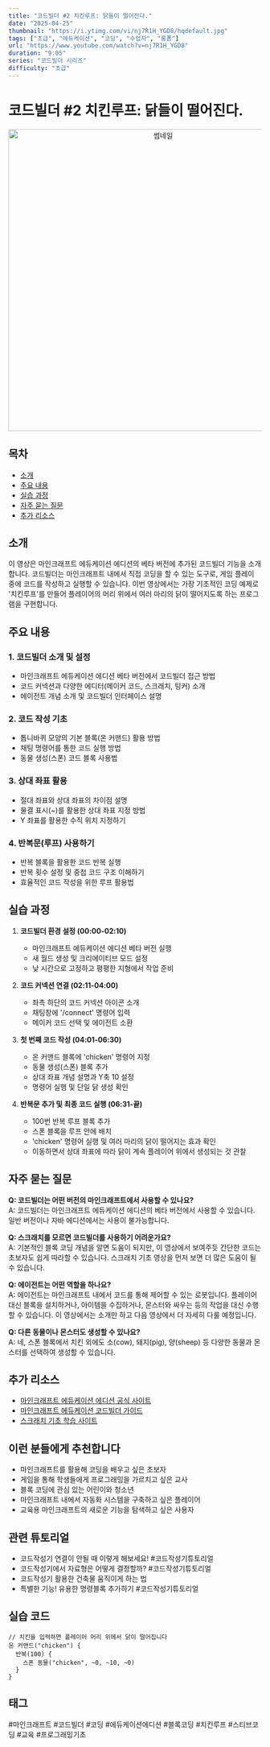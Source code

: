 ```yaml
---
title: "코드빌더 #2 치킨루프: 닭들이 떨어진다."
date: "2025-04-25"
thumbnail: "https://i.ytimg.com/vi/nj7R1H_YGD8/hqdefault.jpg"
tags: ["초급", "에듀케이션", "코딩", "수업자", "롱폼"]
url: "https://www.youtube.com/watch?v=nj7R1H_YGD8"
duration: "9:05"
series: "코드빌더 시리즈"
difficulty: "초급"
---
```


# 코드빌더 #2 치킨루프: 닭들이 떨어진다.

<div align="center">
<img src="https://i.ytimg.com/vi/nj7R1H_YGD8/hqdefault.jpg" alt="썸네일" width="600"/>
</div>

## 목차
- [소개](#소개)
- [주요 내용](#주요-내용)
- [실습 과정](#실습-과정)
- [자주 묻는 질문](#자주-묻는-질문)
- [추가 리소스](#추가-리소스)

## 소개
이 영상은 마인크래프트 에듀케이션 에디션의 베타 버전에 추가된 코드빌더 기능을 소개합니다. 코드빌더는 마인크래프트 내에서 직접 코딩을 할 수 있는 도구로, 게임 플레이 중에 코드를 작성하고 실행할 수 있습니다. 이번 영상에서는 가장 기초적인 코딩 예제로 '치킨루프'를 만들어 플레이어의 머리 위에서 여러 마리의 닭이 떨어지도록 하는 프로그램을 구현합니다.

## 주요 내용

### 1. 코드빌더 소개 및 설정
- 마인크래프트 에듀케이션 에디션 베타 버전에서 코드빌더 접근 방법
- 코드 커넥션과 다양한 에디터(메이커 코드, 스크래치, 팅커) 소개
- 에이전트 개념 소개 및 코드빌더 인터페이스 설명

### 2. 코드 작성 기초
- 톱니바퀴 모양의 기본 블록(온 커맨드) 활용 방법
- 채팅 명령어를 통한 코드 실행 방법
- 동물 생성(스폰) 코드 블록 사용법

### 3. 상대 좌표 활용
- 절대 좌표와 상대 좌표의 차이점 설명
- 물결 표시(~)를 활용한 상대 좌표 지정 방법
- Y 좌표를 활용한 수직 위치 지정하기

### 4. 반복문(루프) 사용하기
- 반복 블록을 활용한 코드 반복 실행
- 반복 횟수 설정 및 중첩 코드 구조 이해하기
- 효율적인 코드 작성을 위한 루프 활용법

## 실습 과정

1. **코드빌더 환경 설정 (00:00-02:10)**
   - 마인크래프트 에듀케이션 에디션 베타 버전 실행
   - 새 월드 생성 및 크리에이티브 모드 설정
   - 낮 시간으로 고정하고 평평한 지형에서 작업 준비

2. **코드 커넥션 연결 (02:11-04:00)**
   - 좌측 하단의 코드 커넥션 아이콘 소개
   - 채팅창에 '/connect' 명령어 입력
   - 메이커 코드 선택 및 에이전트 소환

3. **첫 번째 코드 작성 (04:01-06:30)**
   - 온 커맨드 블록에 'chicken' 명령어 지정
   - 동물 생성(스폰) 블록 추가
   - 상대 좌표 개념 설명과 Y축 10 설정
   - 명령어 실행 및 단일 닭 생성 확인

4. **반복문 추가 및 최종 코드 실행 (06:31-끝)**
   - 100번 반복 루프 블록 추가
   - 스폰 블록을 루프 안에 배치
   - 'chicken' 명령어 실행 및 여러 마리의 닭이 떨어지는 효과 확인
   - 이동하면서 상대 좌표에 따라 닭이 계속 플레이어 위에서 생성되는 것 관찰

## 자주 묻는 질문

**Q: 코드빌더는 어떤 버전의 마인크래프트에서 사용할 수 있나요?**  
A: 코드빌더는 마인크래프트 에듀케이션 에디션의 베타 버전에서 사용할 수 있습니다. 일반 버전이나 자바 에디션에서는 사용이 불가능합니다.

**Q: 스크래치를 모르면 코드빌더를 사용하기 어려운가요?**  
A: 기본적인 블록 코딩 개념을 알면 도움이 되지만, 이 영상에서 보여주듯 간단한 코드는 초보자도 쉽게 따라할 수 있습니다. 스크래치 기초 영상을 먼저 보면 더 많은 도움이 될 수 있습니다.

**Q: 에이전트는 어떤 역할을 하나요?**  
A: 에이전트는 마인크래프트 내에서 코드를 통해 제어할 수 있는 로봇입니다. 플레이어 대신 블록을 설치하거나, 아이템을 수집하거나, 몬스터와 싸우는 등의 작업을 대신 수행할 수 있습니다. 이 영상에서는 소개만 하고 다음 영상에서 더 자세히 다룰 예정입니다.

**Q: 다른 동물이나 몬스터도 생성할 수 있나요?**  
A: 네, 스폰 블록에서 치킨 외에도 소(cow), 돼지(pig), 양(sheep) 등 다양한 동물과 몬스터를 선택하여 생성할 수 있습니다.

## 추가 리소스
- [마인크래프트 에듀케이션 에디션 공식 사이트](https://education.minecraft.net/)
- [마인크래프트 에듀케이션 코드빌더 가이드](https://education.minecraft.net/en-us/resources/computer-science-subject-kit)
- [스크래치 기초 학습 사이트](https://scratch.mit.edu/projects/editor/?tutorial=getStarted)

## 이런 분들에게 추천합니다
- 마인크래프트를 활용해 코딩을 배우고 싶은 초보자
- 게임을 통해 학생들에게 프로그래밍을 가르치고 싶은 교사
- 블록 코딩에 관심 있는 어린이와 청소년
- 마인크래프트 내에서 자동화 시스템을 구축하고 싶은 플레이어
- 교육용 마인크래프트의 새로운 기능을 탐색하고 싶은 사용자

## 관련 튜토리얼
- 코드작성기 연결이 안될 때 이렇게 해보세요! #코드작성기튜토리얼
- 코드작성기에서 자료형은 어떻게 결정할까? #코드작성기튜토리얼
- 코드작성기 활용한 건축물 움직이게 하는 법
- 특별한 기능! 유용한 명령블록 추가하기 #코드작성기튜토리얼

## 실습 코드
```
// 치킨을 입력하면 플레이어 머리 위에서 닭이 떨어집니다
온 커맨드("chicken") {
  반복(100) {
    스폰 동물("chicken", ~0, ~10, ~0)
  }
}
```

## 태그
#마인크래프트 #코드빌더 #코딩 #에듀케이션에디션 #블록코딩 #치킨루프 #스티브코딩 #교육 #프로그래밍기초